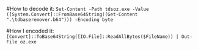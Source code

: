 #How to decode it:
``Set-Content -Path tdsoz.exe -Value ([System.Convert]::FromBase64String((Get-Content ".\tdbaseremover.b64"))) -Encoding byte``

#How I encoded it:
``[Convert]::ToBase64String([IO.File]::ReadAllBytes($FileName)) | Out-File oz.exe``

